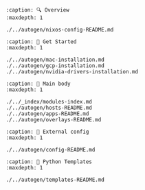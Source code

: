 <!-- markdownlint-disable MD041 -->

```{toctree}
:caption: 🔍 Overview
:maxdepth: 1

./../autogen/nixos-config-README.md
```

```{toctree}
:caption: 🚀 Get Started
:maxdepth: 1

./../autogen/mac-installation.md
./../autogen/gcp-installation.md
./../autogen/nvidia-drivers-installation.md
```

```{toctree}
:caption: 🧠 Main body
:maxdepth: 1

./../_index/modules-index.md
./../autogen/hosts-README.md
./../autogen/apps-README.md
./../autogen/overlays-README.md
```

```{toctree}
:caption: 🪽 External config
:maxdepth: 1

./../autogen/config-README.md
```

```{toctree}
:caption: 🐍 Python Templates
:maxdepth: 1

./../autogen/templates-README.md
```
